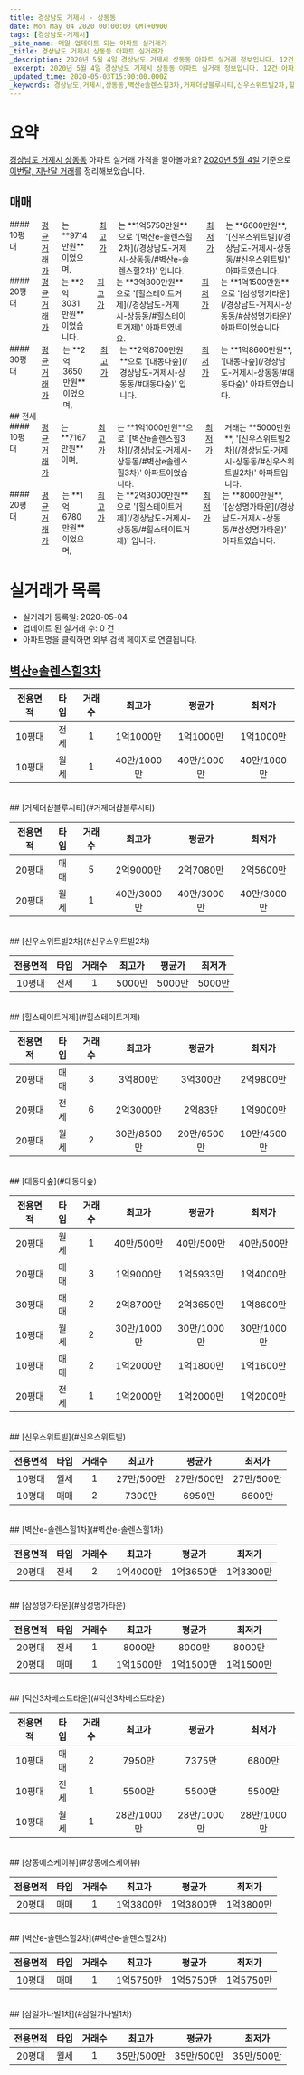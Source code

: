 ```yaml
---
title: 경상남도 거제시 - 상동동
date: Mon May 04 2020 00:00:00 GMT+0900
tags: [경상남도-거제시]
_site_name: 매일 업데이트 되는 아파트 실거래가
_title: 경상남도 거제시 상동동 아파트 실거래가
_description: 2020년 5월 4일 경상남도 거제시 상동동 아파트 실거래 정보입니다. 12건 아파트 정보가 있습니다.
_excerpt: 2020년 5월 4일 경상남도 거제시 상동동 아파트 실거래 정보입니다. 12건 아파트 정보가 있습니다.
_updated_time: 2020-05-03T15:00:00.000Z
_keywords: 경상남도,거제시,상동동,벽산e솔렌스힐3차,거제더샵블루시티,신우스위트빌2차,힐스테이트거제,대동다숲,신우스위트빌,벽산e-솔렌스힐1차,삼성명가타운,덕산3차베스트타운,상동에스케이뷰,벽산e-솔렌스힐2차,삼일가나빌1차
---
```





# 요약
<ins>경상남도 거제시 상동동</ins> 아파트 실거래 가격을 알아볼까요? <ins>2020년 5월 4일</ins> 기준으로 <ins>이번달, 지난달 거래</ins>를 정리해보았습니다.

## 매매
<div class="container">
<div class="six columns" markdown="1">
#### 10평대
<ins>평균 거래가</ins>는 **9714만원**이었으며, <ins>최고가</ins>는 **1억5750만원**으로 '[벽산e-솔렌스힐2차](/경상남도-거제시-상동동/#벽산e-솔렌스힐2차)' 입니다. <ins>최저가</ins>는 **6600만원**, '[신우스위트빌](/경상남도-거제시-상동동/#신우스위트빌)' 아파트였습니다.
</div>
<div class="six columns" markdown="1">
#### 20평대
<ins>평균 거래가</ins>는 **2억3031만원**이었습니다. <ins>최고가</ins>는 **3억800만원**으로 '[힐스테이트거제](/경상남도-거제시-상동동/#힐스테이트거제)' 아파트였네요. <ins>최저가</ins>는 **1억1500만원**으로 '[삼성명가타운](/경상남도-거제시-상동동/#삼성명가타운)' 아파트이었습니다.
</div>
</div>
<div class="container">
<div class="twelve columns" markdown="1">
#### 30평대
<ins>평균 거래가</ins>는 **2억3650만원**이었으며, <ins>최고가</ins>는 **2억8700만원**으로 '[대동다숲](/경상남도-거제시-상동동/#대동다숲)' 입니다. <ins>최저가</ins>는 **1억8600만원**, '[대동다숲](/경상남도-거제시-상동동/#대동다숲)' 아파트였습니다.
</div>
</div>
## 전세
<div class="container">
<div class="six columns" markdown="1">
#### 10평대
<ins>평균 거래가</ins>는 **7167만원**이며, <ins>최고가</ins>는 **1억1000만원**으로 '[벽산e솔렌스힐3차](/경상남도-거제시-상동동/#벽산e솔렌스힐3차)' 아파트이었습니다. <ins>최저가</ins> 거래는 **5000만원**, '[신우스위트빌2차](/경상남도-거제시-상동동/#신우스위트빌2차)' 아파트입니다.
</div>
<div class="six columns" markdown="1">
#### 20평대
<ins>평균 거래가</ins>는 **1억6780만원**이었으며, <ins>최고가</ins>는 **2억3000만원**으로 '[힐스테이트거제](/경상남도-거제시-상동동/#힐스테이트거제)' 입니다. <ins>최저가</ins>는 **8000만원**, '[삼성명가타운](/경상남도-거제시-상동동/#삼성명가타운)' 아파트였습니다.
</div>
</div>



# 실거래가 목록
- 실거래가 등록일: 2020-05-04
- 업데이트 된 실거래 수: 0 건
- 아파트명을 클릭하면 외부 검색 페이지로 연결됩니다.

## [벽산e솔렌스힐3차](#벽산e솔렌스힐3차)

|전용면적|타입|거래수|최고가|평균가|최저가|
|:---:|:---:|:---:|:---:|:---:|:---:|
|10평대|<span class="deal-type-2">전세</span>|1|1억1000만|1억1000만|1억1000만|
|10평대|<span class="deal-type-3">월세</span>|1|40만/1000만|40만/1000만|40만/1000만|

<br/>
## [거제더샵블루시티](#거제더샵블루시티)

|전용면적|타입|거래수|최고가|평균가|최저가|
|:---:|:---:|:---:|:---:|:---:|:---:|
|20평대|<span class="deal-type-1">매매</span>|5|2억9000만|2억7080만|2억5600만|
|20평대|<span class="deal-type-3">월세</span>|1|40만/3000만|40만/3000만|40만/3000만|

<br/>
## [신우스위트빌2차](#신우스위트빌2차)

|전용면적|타입|거래수|최고가|평균가|최저가|
|:---:|:---:|:---:|:---:|:---:|:---:|
|10평대|<span class="deal-type-2">전세</span>|1|5000만|5000만|5000만|

<br/>
## [힐스테이트거제](#힐스테이트거제)

|전용면적|타입|거래수|최고가|평균가|최저가|
|:---:|:---:|:---:|:---:|:---:|:---:|
|20평대|<span class="deal-type-1">매매</span>|3|3억800만|3억300만|2억9800만|
|20평대|<span class="deal-type-2">전세</span>|6|2억3000만|2억83만|1억9000만|
|20평대|<span class="deal-type-3">월세</span>|2|30만/8500만|20만/6500만|10만/4500만|

<br/>
## [대동다숲](#대동다숲)

|전용면적|타입|거래수|최고가|평균가|최저가|
|:---:|:---:|:---:|:---:|:---:|:---:|
|20평대|<span class="deal-type-3">월세</span>|1|40만/500만|40만/500만|40만/500만|
|20평대|<span class="deal-type-1">매매</span>|3|1억9000만|1억5933만|1억4000만|
|30평대|<span class="deal-type-1">매매</span>|2|2억8700만|2억3650만|1억8600만|
|10평대|<span class="deal-type-3">월세</span>|2|30만/1000만|30만/1000만|30만/1000만|
|10평대|<span class="deal-type-1">매매</span>|2|1억2000만|1억1800만|1억1600만|
|20평대|<span class="deal-type-2">전세</span>|1|1억2000만|1억2000만|1억2000만|

<br/>
## [신우스위트빌](#신우스위트빌)

|전용면적|타입|거래수|최고가|평균가|최저가|
|:---:|:---:|:---:|:---:|:---:|:---:|
|10평대|<span class="deal-type-3">월세</span>|1|27만/500만|27만/500만|27만/500만|
|10평대|<span class="deal-type-1">매매</span>|2|7300만|6950만|6600만|

<br/>
## [벽산e-솔렌스힐1차](#벽산e-솔렌스힐1차)

|전용면적|타입|거래수|최고가|평균가|최저가|
|:---:|:---:|:---:|:---:|:---:|:---:|
|20평대|<span class="deal-type-2">전세</span>|2|1억4000만|1억3650만|1억3300만|

<br/>
## [삼성명가타운](#삼성명가타운)

|전용면적|타입|거래수|최고가|평균가|최저가|
|:---:|:---:|:---:|:---:|:---:|:---:|
|20평대|<span class="deal-type-2">전세</span>|1|8000만|8000만|8000만|
|20평대|<span class="deal-type-1">매매</span>|1|1억1500만|1억1500만|1억1500만|

<br/>
## [덕산3차베스트타운](#덕산3차베스트타운)

|전용면적|타입|거래수|최고가|평균가|최저가|
|:---:|:---:|:---:|:---:|:---:|:---:|
|10평대|<span class="deal-type-1">매매</span>|2|7950만|7375만|6800만|
|10평대|<span class="deal-type-2">전세</span>|1|5500만|5500만|5500만|
|10평대|<span class="deal-type-3">월세</span>|1|28만/1000만|28만/1000만|28만/1000만|

<br/>
## [상동에스케이뷰](#상동에스케이뷰)

|전용면적|타입|거래수|최고가|평균가|최저가|
|:---:|:---:|:---:|:---:|:---:|:---:|
|20평대|<span class="deal-type-1">매매</span>|1|1억3800만|1억3800만|1억3800만|

<br/>
## [벽산e-솔렌스힐2차](#벽산e-솔렌스힐2차)

|전용면적|타입|거래수|최고가|평균가|최저가|
|:---:|:---:|:---:|:---:|:---:|:---:|
|10평대|<span class="deal-type-1">매매</span>|1|1억5750만|1억5750만|1억5750만|

<br/>
## [삼일가나빌1차](#삼일가나빌1차)

|전용면적|타입|거래수|최고가|평균가|최저가|
|:---:|:---:|:---:|:---:|:---:|:---:|
|20평대|<span class="deal-type-3">월세</span>|1|35만/500만|35만/500만|35만/500만|

<br/>



